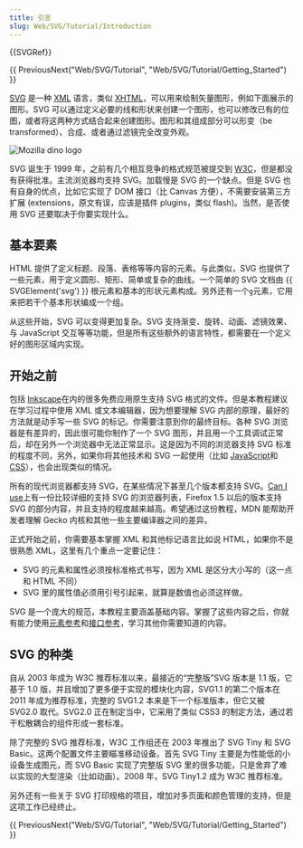 ```yaml
---
title: 引言
slug: Web/SVG/Tutorial/Introduction
---
```


{{SVGRef}}

{{ PreviousNext("Web/SVG/Tutorial", "Web/SVG/Tutorial/Getting_Started") }}

[SVG](/zh-CN/docs/Web/SVG) 是一种 [XML](/zh-CN/docs/Web/XML) 语言，类似 [XHTML](/zh-CN/docs/Glossary/XHTML)，可以用来绘制矢量图形，例如下面展示的图形。SVG 可以通过定义必要的线和形状来创建一个图形，也可以修改已有的位图，或者将这两种方式结合起来创建图形。图形和其组成部分可以形变（be transformed）、合成、或者通过滤镜完全改变外观。

![Mozilla dino logo](dino.svg)

SVG 诞生于 1999 年，之前有几个相互竞争的格式规范被提交到 [W3C](https://www.w3.org)，但是都没有获得批准。主流浏览器均支持 SVG。加载慢是 SVG 的一个缺点。但是 SVG 也有自身的优点，比如它实现了 DOM 接口（比 Canvas 方便），不需要安装第三方扩展 (extensions，原文有误，应该是插件 plugins，类似 flash)。当然，是否使用 SVG 还要取决于你要实现什么。

## 基本要素

HTML 提供了定义标题、段落、表格等等内容的元素。与此类似，SVG 也提供了一些元素，用于定义圆形、矩形、简单或复杂的曲线。一个简单的 SVG 文档由 {{ SVGElement('svg') }} 根元素和基本的形状元素构成。另外还有一个`g`元素，它用来把若干个基本形状编成一个组。

从这些开始，SVG 可以变得更加复杂。SVG 支持渐变、旋转、动画、滤镜效果、与 JavaScript 交互等等功能，但是所有这些额外的语言特性，都需要在一个定义好的图形区域内实现。

## 开始之前

包括 [Inkscape](http://www.inkscape.org/)在内的很多免费应用原生支持 SVG 格式的文件。但是本教程建议在学习过程中使用 XML 或文本编辑器，因为想要理解 SVG 内部的原理，最好的方法就是动手写一些 SVG 的标记。你需要注意到你的最终目标。各种 SVG 浏览器是有差异的，因此很可能你制作了一个 SVG 图形，并且用一个工具调试正常后，却在另外一个浏览器中无法正常显示。这是因为不同的浏览器支持 SVG 标准的程度不同，另外，如果你将其他技术和 SVG 一起使用（比如 [JavaScript](/zh-CN/JavaScript)和 [CSS](/zh-CN/CSS)），也会出现类似的情况。

所有的现代浏览器都支持 SVG，在某些情况下甚至几个版本都支持 SVG。[Can I use](https://caniuse.com/#feat=svg)上有一份比较详细的支持 SVG 的浏览器列表，Firefox 1.5 以后的版本支持 SVG 的部分内容，并且支持的程度越来越高。希望通过这份教程，MDN 能帮助开发者理解 Gecko 内核和其他一些主要编译器之间的差异。

正式开始之前，你需要基本掌握 XML 和其他标记语言比如说 HTML，如果你不是很熟悉 XML，这里有几个重点一定要记住：

- SVG 的元素和属性必须按标准格式书写，因为 XML 是区分大小写的（这一点和 HTML 不同）
- SVG 里的属性值必须用引号引起来，就算是数值也必须这样做。

SVG 是一个庞大的规范，本教程主要涵盖基础内容。掌握了这些内容之后，你就有能力使用[元素参考](/zh-CN/docs/Web/SVG/Element)和[接口参考](/zh-CN/docs/Web/API/Document_Object_Model#SVG_接口)，学习其他你需要知道的内容。

## SVG 的种类

自从 2003 年成为 W3C 推荐标准以来，最接近的“完整版”SVG 版本是 1.1 版，它基于 1.0 版，并且增加了更多便于实现的模块化内容，SVG1.1 的第二个版本在 2011 年成为推荐标准，完整的 SVG1.2 本来是下一个标准版本，但它又被 SVG2.0 取代。SVG2.0 正在制定当中，它采用了类似 CSS3 的制定方法，通过若干松散耦合的组件形成一套标准。

除了完整的 SVG 推荐标准，W3C 工作组还在 2003 年推出了 SVG Tiny 和 SVG Basic。这两个配置文件主要瞄准移动设备。首先 SVG Tiny 主要是为性能低的小设备生成图元，而 SVG Basic 实现了完整版 SVG 里的很多功能，只是舍弃了难以实现的大型渲染（比如动画）。2008 年，SVG Tiny1.2 成为 W3C 推荐标准。

另外还有一些关于 SVG 打印规格的项目，增加对多页面和颜色管理的支持，但是这项工作已经终止。

{{ PreviousNext("Web/SVG/Tutorial", "Web/SVG/Tutorial/Getting_Started") }}
